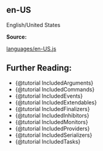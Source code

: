 ## en-US

English/United States

**Source:**

[languages/en-US.js](https://github.com/dirigeants/klasa/blob/master/src/languages/en-US.js)

## Further Reading:

- {@tutorial IncludedArguments}
- {@tutorial IncludedCommands}
- {@tutorial IncludedEvents}
- {@tutorial IncludedExtendables}
- {@tutorial IncludedFinalizers}
- {@tutorial IncludedInhibitors}
- {@tutorial IncludedMonitors}
- {@tutorial IncludedProviders}
- {@tutorial IncludedSerializers}
- {@tutorial IncludedTasks}
